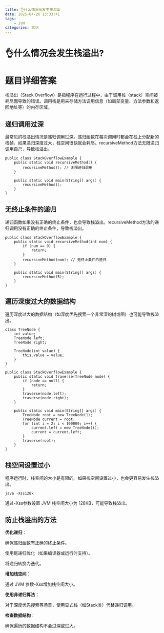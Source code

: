 ```yaml
---
title: 👌什么情况会发生栈溢出
date: 2025-04-26 13:33:41
tags:
	- JVM
categories: 笔记
--- 
```

# 👌什么情况会发生栈溢出?

# 题目详细答案
栈溢出（Stack Overflow）是指程序在运行过程中，由于调用栈（stack）空间被耗尽而导致的错误。调用栈是用来存储方法调用信息（如局部变量、方法参数和返回地址等）的内存区域。

## 递归调用过深
最常见的栈溢出情况是递归调用过深。递归函数在每次调用时都会在栈上分配新的栈帧，如果递归深度过大，栈空间很快就会耗尽。recursiveMethod方法无限递归调用自己，导致栈溢出。

```plain
public class StackOverflowExample {
    public static void recursiveMethod() {
        recursiveMethod(); // 无限递归调用
    }

    public static void main(String[] args) {
        recursiveMethod();
    }
}
```

## 无终止条件的递归
递归函数如果没有正确的终止条件，也会导致栈溢出。recursiveMethod方法的递归调用没有正确的终止条件，导致栈溢出。

```plain
public class StackOverflowExample {
    public static void recursiveMethod(int num) {
        if (num == 0) {
            return;
        }
        recursiveMethod(num); // 无终止条件的递归
    }

    public static void main(String[] args) {
        recursiveMethod(5);
    }
}
```

## 遍历深度过大的数据结构
遍历深度过大的数据结构（如深度优先搜索一个非常深的树或图）也可能导致栈溢出。

```plain
class TreeNode {
    int value;
    TreeNode left;
    TreeNode right;

    TreeNode(int value) {
        this.value = value;
    }
}

public class StackOverflowExample {
    public static void traverse(TreeNode node) {
        if (node == null) {
            return;
        }
        traverse(node.left);
        traverse(node.right);
    }

    public static void main(String[] args) {
        TreeNode root = new TreeNode(1);
        TreeNode current = root;
        for (int i = 2; i < 100000; i++) {
            current.left = new TreeNode(i);
            current = current.left;
        }
        traverse(root);
    }
}
```

## 栈空间设置过小
程序运行时，栈空间的大小是有限的。如果栈空间设置过小，也会更容易发生栈溢出。

```plain
java -Xss128k
```

通过-Xss参数设置 JVM 栈空间大小为 128KB，可能导致栈溢出。

## 防止栈溢出的方法
**优化递归**：

确保递归函数有正确的终止条件。

使用尾递归优化（如果编译器或运行时支持）。

将递归转换为迭代。

**增加栈空间**：

通过 JVM 参数-Xss增加栈空间大小。

**使用非递归算法**：

对于深度优先搜索等场景，使用显式栈（如Stack类）代替递归调用。

**检查数据结构**：

确保遍历的数据结构不会过深或过大。